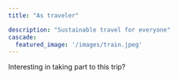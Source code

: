 ```yaml
---
title: "As traveler"

description: "Sustainable travel for everyone"
cascade:
  featured_image: '/images/train.jpeg'
---
```


Interesting in taking part to this trip?

<!--more-->
